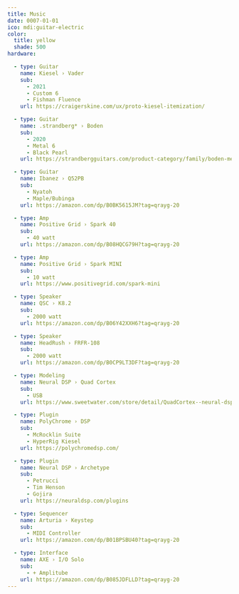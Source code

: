```yaml
---
title: Music
date: 0007-01-01
ico: mdi:guitar-electric
color:
  title: yellow
  shade: 500
hardware:

  - type: Guitar
    name: Kiesel › Vader
    sub:
      - 2021
      - Custom 6
      - Fishman Fluence
    url: https://craigerskine.com/ux/proto-kiesel-itemization/

  - type: Guitar
    name: .strandberg* › Boden
    sub:
      - 2020
      - Metal 6
      - Black Pearl
    url: https://strandbergguitars.com/product-category/family/boden-metal/

  - type: Guitar
    name: Ibanez › Q52PB
    sub:
      - Nyatoh
      - Maple/Bubinga
    url: https://amazon.com/dp/B0BK5615JM?tag=qrayg-20

  - type: Amp
    name: Positive Grid › Spark 40
    sub:
      - 40 watt
    url: https://amazon.com/dp/B08HQCG79H?tag=qrayg-20

  - type: Amp
    name: Positive Grid › Spark MINI
    sub:
      - 10 watt
    url: https://www.positivegrid.com/spark-mini

  - type: Speaker
    name: QSC › K8.2
    sub:
      - 2000 watt
    url: https://amazon.com/dp/B06Y42XXH6?tag=qrayg-20

  - type: Speaker
    name: HeadRush › FRFR-108
    sub:
      - 2000 watt
    url: https://amazon.com/dp/B0CP9LT3DF?tag=qrayg-20

  - type: Modeling
    name: Neural DSP › Quad Cortex
    sub:
      - USB
    url: https://www.sweetwater.com/store/detail/QuadCortex--neural-dsp-quad-cortex-quad-core-digital-effects-modeler-profiler-floorboard

  - type: Plugin
    name: PolyChrome › DSP
    sub:
      - McRocklin Suite
      - HyperRig Kiesel
    url: https://polychromedsp.com/

  - type: Plugin
    name: Neural DSP › Archetype
    sub:
      - Petrucci
      - Tim Henson
      - Gojira
    url: https://neuraldsp.com/plugins

  - type: Sequencer
    name: Arturia › Keystep
    sub:
      - MIDI Controller
    url: https://amazon.com/dp/B01BPSBU40?tag=qrayg-20

  - type: Interface
    name: AXE › I/O Solo
    sub:
      - + Amplitube
    url: https://amazon.com/dp/B085JDFLLD?tag=qrayg-20
---
```

